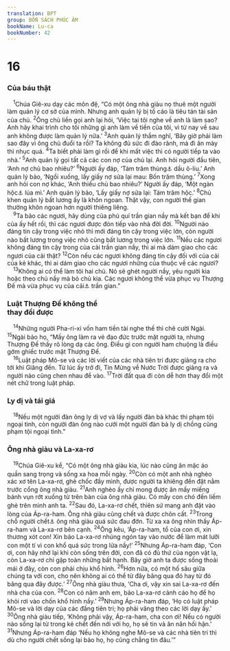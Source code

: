```yaml
---
translation: BPT
group: BỐN SÁCH PHÚC ÂM
bookName: Lu-ca 
bookNumber: 42
---
```


<div class="title"><h1>16</h1><h3>Của báu thật</h3></div>
<span class="verse lu_16_1"> <sup>1</sup>Chúa Giê-xu dạy các môn đệ, “Có một ông nhà giàu nọ thuê một người làm quản lý cơ sở của mình. Nhưng anh quản lý bị tố cáo là tiêu tán tài sản của chủ.</span>
<span class="verse lu_16_2"><sup>2</sup>Ông chủ liền gọi anh lại hỏi, ‘Việc tai tôi nghe về anh là làm sao? Anh hãy khai trình cho tôi những gì anh làm về tiền của tôi, vì từ nay về sau anh không được làm quản lý nữa.’</span>
<span class="verse lu_16_3"><sup>3</sup>Anh quản lý thầm nghĩ, ‘Bây giờ phải làm sao đây vì ông chủ đuổi ta rồi? Ta không đủ sức đi đào rãnh, mà đi ăn mày thì nhục quá.</span>
<span class="verse lu_16_4"><sup>4</sup>Ta biết phải làm gì rồi để khi mất việc thì có người tiếp ta vào nhà.’</span>
<span class="verse lu_16_5"><sup>5</sup>Anh quản lý gọi tất cả các con nợ của chủ lại. Anh hỏi người đầu tiên, ‘Anh nợ chủ bao nhiêu?’</span>
<span class="verse lu_16_6"><sup>6</sup>Người ấy đáp, ‘Tám trăm thùng<a data-toggle="tooltip" data-placement="bottom" title="Nguyên văn, “100 ba-tu.” Mỗi ba-tu tương đương với khoảng 34 lít.">⚓</a> dầu ô-liu.’ Anh quản lý bảo, ‘Ngồi xuống, lấy giấy nợ sửa lại mau: Bốn trăm thùng.’</span>
<span class="verse lu_16_7"><sup>7</sup>Xong anh hỏi con nợ khác, ‘Anh thiếu chủ bao nhiêu?’ Người ấy đáp, ‘Một ngàn hộc<a data-toggle="tooltip" data-placement="bottom" title="Nguyên văn, “co-ru.” Một co-ru tương đương với khoảng 393 lít.">⚓</a> lúa mì.’ Anh quản lý bảo, ‘Lấy giấy nợ sửa lại: Tám trăm hộc.’</span>
<span class="verse lu_16_8"><sup>8</sup>Chủ khen quản lý bất lương ấy là khôn ngoan. Thật vậy, con người thế gian thường khôn ngoan hơn người thiêng liêng.<br/></span>
<span class="verse lu_16_9"> <sup>9</sup>Ta bảo các ngươi, hãy dùng của phú quí trần gian nầy mà kết bạn để khi của ấy hết rồi, thì các ngươi được đón tiếp vào nhà đời đời.</span>
<span class="verse lu_16_10"><sup>10</sup>Người nào đáng tin cậy trong việc nhỏ thì mới đáng tin cậy trong việc lớn, còn người nào bất lương trong việc nhỏ cũng bất lương trong việc lớn.</span>
<span class="verse lu_16_11"><sup>11</sup>Nếu các ngươi không đáng tin cậy trong của cải trần gian nầy, thì ai mà dám giao cho các ngươi của cải thật?</span>
<span class="verse lu_16_12"><sup>12</sup>Còn nếu các ngươi không đáng tin cậy đối với của cải của kẻ khác, thì ai dám giao cho các ngươi những của thuộc về các ngươi?<br/></span>
<span class="verse lu_16_13"> <sup>13</sup>Không ai có thể làm tôi hai chủ. Nó sẽ ghét người nầy, yêu người kia hoặc theo chủ nầy mà bỏ chủ kia. Các ngươi không thể vừa phục vụ Thượng Đế mà vừa phục vụ của cải<a data-toggle="tooltip" data-placement="bottom" title="Hay “ma-môn.” Từ ngữ nầy có nghĩa là “tài sản.”">⚓</a> trần gian.”<br/></span>
<div class="title"><h3>Luật Thượng Đế không thể<br/>thay đổi được</h3></div>
<span class="verse lu_16_14"> <sup>14</sup>Những người Pha-ri-xi vốn ham tiền tài nghe thế thì chê cười Ngài.</span>
<span class="verse lu_16_15"><sup>15</sup>Ngài bảo họ, “Mấy ông làm ra vẻ đạo đức trước mặt người ta, nhưng Thượng Đế thấy rõ lòng dạ các ông. Điều gì con người ham chuộng là điều gớm ghiếc trước mặt Thượng Đế.<br/></span>
<span class="verse lu_16_16"> <sup>16</sup>Luật pháp Mô-se và các lời viết của các nhà tiên tri được giảng ra cho tới khi Giăng đến. Từ lúc ấy trở đi, Tin Mừng về Nước Trời được giảng ra và người nào cũng chen nhau để vào.</span>
<span class="verse lu_16_17"><sup>17</sup>Trời đất qua đi còn dễ hơn thay đổi một nét chữ trong luật pháp.<br/></span>
<div class="title"><h3>Ly dị và tái giá</h3></div>
<span class="verse lu_16_18"> <sup>18</sup>Nếu một người đàn ông ly dị vợ và lấy người đàn bà khác thì phạm tội ngoại tình, còn người đàn ông nào cưới một người đàn bà ly dị chồng cũng phạm tội ngoại tình.”<br/></span>
<div class="title"><h3>Ông nhà giàu và La-xa-rơ</h3></div>
<span class="verse lu_16_19"> <sup>19</sup>Chúa Giê-xu kể, “Có một ông nhà giàu kia, lúc nào cũng ăn mặc áo quần sang trọng và sống xa hoa mỗi ngày.</span>
<span class="verse lu_16_20"><sup>20</sup>Còn có một anh nhà nghèo xác xơ tên La-xa-rơ, ghẻ chốc đầy mình, được người ta khiêng đến đặt nằm trước cổng ông nhà giàu.</span>
<span class="verse lu_16_21"><sup>21</sup>Anh nghèo ấy chỉ mong được ăn mấy miếng bánh vụn rớt xuống từ trên bàn của ông nhà giàu. Có mấy con chó đến liếm ghẻ trên mình anh ta.</span>
<span class="verse lu_16_22"><sup>22</sup>Sau đó, La-xa-rơ chết, thiên sứ mang anh đặt vào lòng của Áp-ra-ham. Ông nhà giàu cũng chết và được chôn cất.</span>
<span class="verse lu_16_23"><sup>23</sup>Trong chỗ người chết<a data-toggle="tooltip" data-placement="bottom" title="Nguyên văn, “Ha-đe.”">⚓</a> ông nhà giàu quá sức đau đớn. Từ xa xa ông nhìn thấy Áp-ra-ham và La-xa-rơ bên cạnh.</span>
<span class="verse lu_16_24"><sup>24</sup>Ông kêu, ‘Áp-ra-ham, tổ của con ơi, xin thương xót con! Xin bảo La-xa-rơ nhúng ngón tay vào nước để làm mát lưỡi con một tí vì con khổ quá sức trong lửa nầy!’</span>
<span class="verse lu_16_25"><sup>25</sup>Nhưng Áp-ra-ham đáp, ‘Con ơi, con hãy nhớ lại khi còn sống trên đời, con đã có đủ thứ của ngon vật lạ, còn La-xa-rơ chỉ gặp toàn những bất hạnh. Bây giờ anh ta được sống thoải mái ở đây, còn con phải chịu khổ hình.</span>
<span class="verse lu_16_26"><sup>26</sup>Hơn nữa, có một hố sâu giữa chúng ta với con, cho nên không ai có thể từ đây băng qua đó hay từ đó băng qua đây được.’</span>
<span class="verse lu_16_27"><sup>27</sup>Ông nhà giàu thưa, ‘Cha ơi, vậy xin sai La-xa-rơ đến nhà cha của con.</span>
<span class="verse lu_16_28"><sup>28</sup>Con có năm anh em, bảo La-xa-rơ cảnh cáo họ để họ khỏi rơi vào chốn khổ hình nầy.’</span>
<span class="verse lu_16_29"><sup>29</sup>Nhưng Áp-ra-ham đáp, ‘Họ có luật pháp Mô-se và lời dạy của các đấng tiên tri; họ phải vâng theo các lời dạy ấy.’</span>
<span class="verse lu_16_30"><sup>30</sup>Ông nhà giàu tiếp, ‘Không phải vậy, Áp-ra-ham, cha con ơi! Nếu có người nào sống lại từ trong kẻ chết đến nới với họ, họ sẽ tin và ăn năn hối hận.’</span>
<span class="verse lu_16_31"><sup>31</sup>Nhưng Áp-ra-ham đáp ‘Nếu họ không nghe Mô-se và các nhà tiên tri thì dù cho người chết sống lại bảo họ, họ cũng chẳng tin đâu.’”<br/></span>

